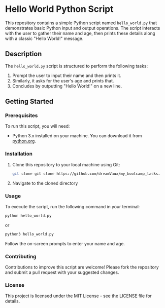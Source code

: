 # Hello World Python Script

This repository contains a simple Python script named `hello_world.py` that demonstrates basic Python input and output operations. The script interacts with the user to gather their name and age, then prints these details along with a classic "Hello World!" message.

## Description

The `hello_world.py` script is structured to perform the following tasks:
1. Prompt the user to input their name and then prints it.
2. Similarly, it asks for the user's age and prints that.
3. Concludes by outputting "Hello World!" on a new line.

## Getting Started

### Prerequisites

To run this script, you will need:
- Python 3.x installed on your machine. You can download it from [python.org](https://www.python.org/downloads/).

### Installation

1. Clone this repository to your local machine using Git:
   ```bash
   git clone git clone https://github.com/dreamVaux/my_bootcamp_tasks.git
   ```

2. Navigate to the cloned directory

### Usage

To execute the script, run the following command in your terminal:

```bash
python hello_world.py
```
or
```bash
python3 hello_world.py
```

Follow the on-screen prompts to enter your name and age.

### Contributing

Contributions to improve this script are welcome! Please fork the repository and submit a pull request with your suggested changes.

### License

This project is licensed under the MIT License - see the LICENSE file for details.